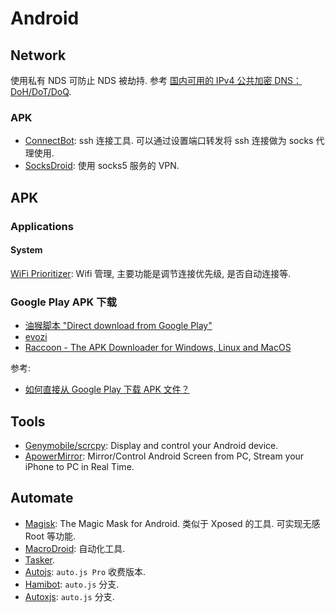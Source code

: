 # Android

## Network
使用私有 NDS 可防止 NDS 被劫持. 参考 [国内可用的 IPv4 公共加密 DNS：DoH/DoT/DoQ](https://www.cccitu.com/2205354.html).
### APK
* [ConnectBot](https://play.google.com/store/apps/details?id=org.connectbot): ssh 连接工具. 可以通过设置端口转发将 ssh 连接做为 socks 代理使用.
* [SocksDroid](https://play.google.com/store/apps/details?id=net.typeblog.socks): 使用 socks5 服务的 VPN. 

## APK

### Applications
#### System
[WiFi Prioritizer](https://play.google.com/store/apps/details?id=org.za.flash.wifiprioritizer): Wifi 管理, 主要功能是调节连接优先级, 是否自动连接等.



### Google Play APK 下载
* [油猴脚本 "Direct download from Google Play"](https://greasyfork.org/en/scripts/33005-direct-download-from-google-play)
* [evozi](https://apps.evozi.com/apk-downloader/)
* [Raccoon - The APK Downloader for Windows, Linux and MacOS](https://raccoon.onyxbits.de/)

参考:
* [如何直接从 Google Play 下载 APK 文件？](https://www.zhihu.com/question/20232626)

## Tools
* [Genymobile/scrcpy](https://github.com/Genymobile/scrcpy): Display and control your Android device.  
* [ApowerMirror](https://www.apowersoft.com/phone-mirror): Mirror/Control Android Screen from PC, Stream your iPhone to PC in Real Time. 



## Automate
* [Magisk](https://github.com/topjohnwu/Magisk): The Magic Mask for Android. 类似于 Xposed 的工具. 可实现无感 Root 等功能.  
* [MacroDroid](https://www.macrodroid.com/): 自动化工具.  
* [Tasker](https://tasker.joaoapps.com/).
* [Autojs](https://pro.autojs.org/): `auto.js Pro` 收费版本.
* [Hamibot](https://hamibot.com/): `auto.js` 分支.
* [Autoxjs](autoxjs.com): `auto.js` 分支.